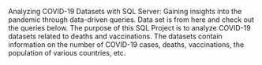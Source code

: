 Analyzing COVID-19 Datasets with SQL Server: Gaining insights into the pandemic through data-driven queries. Data set is from here and check out the queries below. The purpose of this SQL Project is to analyze COVID-19 datasets related to deaths and vaccinations. The datasets contain information on the number of COVID-19 cases, deaths, vaccinations, the population of various countries, etc.
